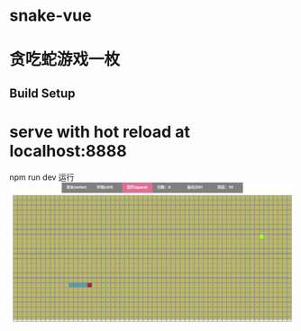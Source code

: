 # snake-vue

# 贪吃蛇游戏一枚

## Build Setup

# serve with hot reload at localhost:8888
npm run dev 运行
![img](./snake.gif)


